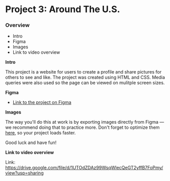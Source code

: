 # Project 3: Around The U.S.

### Overview

- Intro
- Figma
- Images
- Link to video overview

**Intro**

This project is a website for users to create a profile and share pictures for others to see and like. The project was created using HTML and CSS. Media queries were also used so the page can be viewed on mulitple screen sizes.

**Figma**

- [Link to the project on Figma](https://www.figma.com/file/ii4xxsJ0ghevUOcssTlHZv/Sprint-3%3A-Around-the-US?node-id=0%3A1)

**Images**

The way you'll do this at work is by exporting images directly from Figma — we recommend doing that to practice more. Don't forget to optimize them [here](https://tinypng.com/), so your project loads faster.

Good luck and have fun!

**Link to video overview**

Link: https://drive.google.com/file/d/1UTOdZDAz99WsqWlecQeGT2yffB7FoPmy/view?usp=sharing
